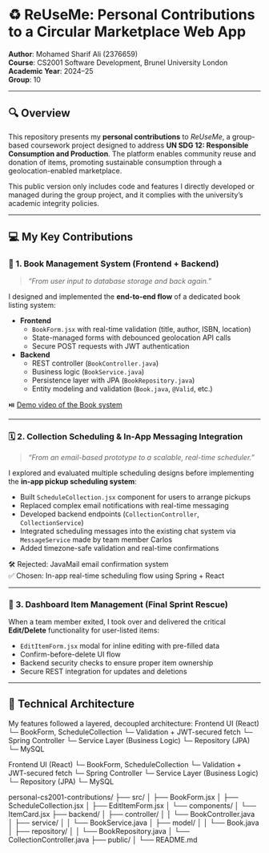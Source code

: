 # ♻️ ReUseMe: Personal Contributions to a Circular Marketplace Web App  
**Author**: Mohamed Sharif Ali (2376659)  
**Course**: CS2001 Software Development, Brunel University London  
**Academic Year**: 2024–25  
**Group**: 10

---

## 🔍 Overview

This repository presents my **personal contributions** to *ReUseMe*, a group-based coursework project designed to address **UN SDG 12: Responsible Consumption and Production**. The platform enables community reuse and donation of items, promoting sustainable consumption through a geolocation-enabled marketplace.

This public version only includes code and features I directly developed or managed during the group project, and it complies with the university’s academic integrity policies.

---

## 💻 My Key Contributions

### 🧱 1. Book Management System (Frontend + Backend)

> _“From user input to database storage and back again.”_

I designed and implemented the **end-to-end flow** of a dedicated book listing system:

- **Frontend**
  - `BookForm.jsx` with real-time validation (title, author, ISBN, location)
  - State-managed forms with debounced geolocation API calls
  - Secure POST requests with JWT authentication
- **Backend**
  - REST controller (`BookController.java`)
  - Business logic (`BookService.java`)
  - Persistence layer with JPA (`BookRepository.java`)
  - Entity modeling and validation (`Book.java`, `@Valid`, etc.)

⏯️ [Demo video of the Book system](https://youtu.be/MFwDpmPM-l0?feature=shared)

---

### 🗓️ 2. Collection Scheduling & In-App Messaging Integration

> _“From an email-based prototype to a scalable, real-time scheduler.”_

I explored and evaluated multiple scheduling designs before implementing the **in-app pickup scheduling system**:

- Built `ScheduleCollection.jsx` component for users to arrange pickups
- Replaced complex email notifications with real-time messaging
- Developed backend endpoints (`CollectionController`, `CollectionService`)
- Integrated scheduling messages into the existing chat system via `MessageService` made by team member Carlos
- Added timezone-safe validation and real-time confirmations

🛠️ Rejected: JavaMail email confirmation system  
✅ Chosen: In-app real-time scheduling flow using Spring + React

---

### 🧰 3. Dashboard Item Management (Final Sprint Rescue)

When a team member exited, I took over and delivered the critical **Edit/Delete** functionality for user-listed items:

- `EditItemForm.jsx` modal for inline editing with pre-filled data
- Confirm-before-delete UI flow
- Backend security checks to ensure proper item ownership
- Secure REST integration for updates and deletions

---

## 🧠 Technical Architecture

My features followed a layered, decoupled architecture:
Frontend UI (React)
└─ BookForm, ScheduleCollection
└─ Validation + JWT-secured fetch
└─ Spring Controller
└─ Service Layer (Business Logic)
└─ Repository (JPA)
└─ MySQL

Frontend UI (React)
└─ BookForm, ScheduleCollection
└─ Validation + JWT-secured fetch
└─ Spring Controller
└─ Service Layer (Business Logic)
└─ Repository (JPA)
└─ MySQL

personal-cs2001-contributions/
├── src/
│ ├── BookForm.jsx
│ ├── ScheduleCollection.jsx
│ ├── EditItemForm.jsx
│ └── components/
│ └── ItemCard.jsx
├── backend/
│ ├── controller/
│ │ └── BookController.java
│ ├── service/
│ │ └── BookService.java
│ ├── model/
│ │ └── Book.java
│ ├── repository/
│ │ └── BookRepository.java
│ └── CollectionController.java
├── public/
│ └── README.md
